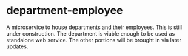 # department-employee
A microservice to house departments and their employees. 
This is still under construction. The department is viable enough to be used as standalone web service. The other portions will be brought in via later updates.
